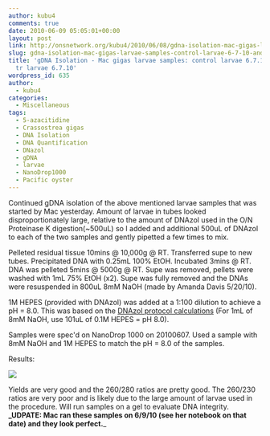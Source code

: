 ```yaml
---
author: kubu4
comments: true
date: 2010-06-09 05:05:01+00:00
layout: post
link: http://onsnetwork.org/kubu4/2010/06/08/gdna-isolation-mac-gigas-larvae-samples-control-larvae-6-7-10-and-5-aza-tr-larvae-6-7-10/
slug: gdna-isolation-mac-gigas-larvae-samples-control-larvae-6-7-10-and-5-aza-tr-larvae-6-7-10
title: 'gDNA Isolation - Mac gigas larvae samples: control larvae 6.7.10 and 5-aza
  tr larvae 6.7.10'
wordpress_id: 635
author:
  - kubu4
categories:
  - Miscellaneous
tags:
  - 5-azacitidine
  - Crassostrea gigas
  - DNA Isolation
  - DNA Quantification
  - DNazol
  - gDNA
  - larvae
  - NanoDrop1000
  - Pacific oyster
---
```


Continued gDNA isolation of the above mentioned larvae samples that was started by Mac yesterday. Amount of larvae in tubes looked disproportionately large, relative to the amount of DNAzol used in the O/N Proteinase K digestion(~500uL) so I added and additional 500uL of DNAzol to each of the two samples and gently pipetted a few times to mix.

Pelleted residual tissue 10mins @ 10,000g @ RT. Transferred supe to new tubes. Precipitated DNA with 0.25mL 100% EtOH. Incubated 3mins @ RT. DNA was pelleted 5mins @ 5000g @ RT. Supe was removed, pellets were washed with 1mL 75% EtOH (x2). Supe was fully removed and the DNAs were resuspended in 800uL 8mM NaOH (made by Amanda Davis 5/20/10).

1M HEPES (provided with DNAzol) was added at a 1:100 dilution to achieve a pH = 8.0. This was based on the [DNAzol protocol calculations](http://www.mrcgene.com/dnazol.htm) (For 1mL of 8mM NaOH, use 101uL of 0.1M HEPES = pH 8.0).

Samples were spec'd on NanoDrop 1000 on 20100607. Used a sample with 8mM NaOH and 1M HEPES to match the pH = 8.0 of the samples.

Results:

![](http://eagle.fish.washington.edu/Arabidopsis/20100608%20gDNA.JPG)

Yields are very good and the 260/280 ratios are pretty good. The 260/230 ratios are very poor and is likely due to the large amount of larvae used in the procedure. Will run samples on a gel to evaluate DNA integrity. **_UDPATE: Mac ran these samples on 6/9/10 (see her notebook on that date) and they look perfect.**_
